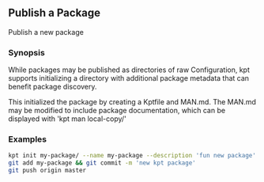 ## Publish a Package

Publish a new package

### Synopsis

While packages may be published as directories of raw Configuration,
kpt supports initializing a directory with additional package metadata
that can benefit package discovery.


This initialized the package by creating a Kptfile and MAN.md.  The MAN.md may be
modified to include package documentation, which can be displayed with 'kpt man local-copy/'

### Examples

```sh
kpt init my-package/ --name my-package --description 'fun new package'
git add my-package && git commit -m 'new kpt package'
git push origin master
```
